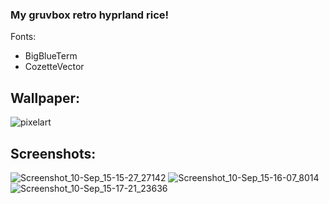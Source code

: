 ### My gruvbox retro hyprland rice!
Fonts:
- BigBlueTerm
- CozetteVector

## Wallpaper:
![pixelart](https://github.com/user-attachments/assets/379a5f25-9e87-4560-945b-3c17da584345)

## Screenshots:
![Screenshot_10-Sep_15-15-27_27142](https://github.com/user-attachments/assets/48c4caa1-88b4-4e11-a97c-30d08c64d885)
![Screenshot_10-Sep_15-16-07_8014](https://github.com/user-attachments/assets/88d8fa79-61a9-44d3-9a0b-41b2f09eb43d)
![Screenshot_10-Sep_15-17-21_23636](https://github.com/user-attachments/assets/be822132-4d08-484b-97f3-07fd9b9a39e5)
